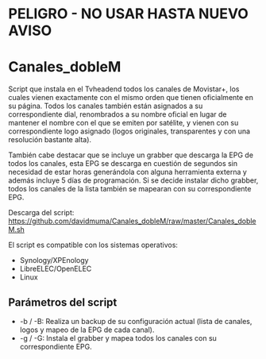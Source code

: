 # PELIGRO - NO USAR HASTA NUEVO AVISO

# Canales_dobleM
Script que instala en el Tvheadend todos los canales de Movistar+, los cuales vienen exactamente con el mismo orden que tienen oficialmente en su página.
Todos los canales también están asignados a su correspondiente dial, renombrados a su nombre oficial en lugar de mantener el nombre con el que se emiten por satélite, y vienen con su correspondiente logo asignado (logos originales, transparentes y con una resolución bastante alta).

También cabe destacar que se incluye un grabber que descarga la EPG de todos los canales, esta EPG se descarga en cuestión de segundos sin necesidad de estar horas generándola con alguna herramienta externa y además incluye 5 días de programación.
Si se decide instalar dicho grabber, todos los canales de la lista también se mapearan con su correspondiente EPG.


Descarga del script: https://github.com/davidmuma/Canales_dobleM/raw/master/Canales_dobleM.sh

El script es compatible con los sistemas operativos:
  * Synology/XPEnology
  * LibreELEC/OpenELEC
  * Linux

## Parámetros del script
  * -b / -B: Realiza un backup de su configuración actual (lista de canales, logos y mapeo de la EPG de cada canal).
  * -g / -G: Instala el grabber y mapea todos los canales con su correspondiente EPG.
